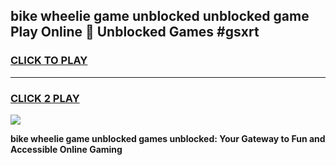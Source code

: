 
## bike wheelie game unblocked unblocked game Play Online 👋 Unblocked Games #gsxrt
<h3>
<a href="https://premium.freeplayer.one?title=bike_wheelie_game_unblocked&ref=21F">CLICK TO PLAY</a></h3>
<hr>

<h3>
<a href="https://premium.freeplayer.one?title=bike_wheelie_game_unblocked&ref=21F">CLICK 2 PLAY</a>
  
</h3>

<a href="https://premium.freeplayer.one?title=bike_wheelie_game_unblocked&ref=21F/"><img src="https://clearcache.store/games.png"></a>


**bike wheelie game unblocked games unblocked: Your Gateway to Fun and Accessible Online Gaming**
